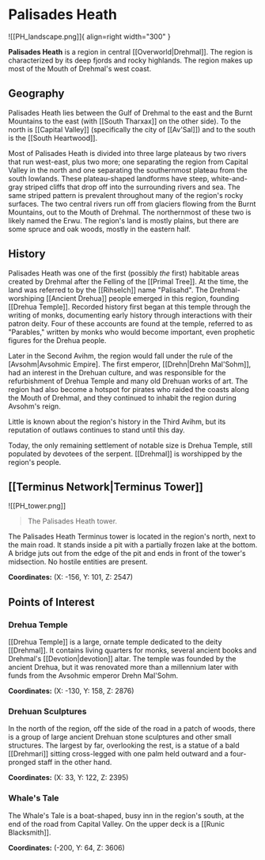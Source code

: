 # Palisades Heath

![[PH_landscape.png]]{ align=right width="300" }

**Palisades Heath** is a region in central [[Overworld|Drehmal]]. The region is characterized by its deep fjords and rocky highlands. The region makes up most of the Mouth of Drehmal's west coast.

## Geography

Palisades Heath lies between the Gulf of Drehmal to the east and the Burnt Mountains to the east (with [[South Tharxax]] on the other side). To the north is [[Capital Valley]] (specifically the city of [[Av'Sal]]) and to the south is the [[South Heartwood]].

Most of Palisades Heath is divided into three large plateaus by two rivers that run west-east, plus two more; one separating the region from Capital Valley in the north and one separating the southernmost plateau from the south lowlands. These plateau-shaped landforms have steep, white-and-gray striped cliffs that drop off into the surrounding rivers and sea. The same striped pattern is prevalent throughout many of the region's rocky surfaces. The two central rivers run off from glaciers flowing from the Burnt Mountains, out to the Mouth of Drehmal. The northernmost of these two is likely named the Erwu. The region's land is mostly plains, but there are some spruce and oak woods, mostly in the eastern half.

## History

Palisades Heath was one of the first (possibly *the* first) habitable areas created by Drehmal after the Felling of the [[Primal Tree]]. At the time, the land was referred to by the [[Rihselch]] name "Palisahd". The Drehmal-worshiping [[Ancient Drehua]] people emerged in this region, founding [[Drehua Temple]]. Recorded history first began at this temple through the writing of monks, documenting early history through interactions with their patron deity. Four of these accounts are found at the temple, referred to as "Parables," written by monks who would become important, even prophetic figures for the Drehua people.

Later in the Second Avihm, the region would fall under the rule of the [Avsohm|Avsohmic Empire]. The first emperor, [[Drehn|Drehn Mal'Sohm]], had an interest in the Drehuan culture, and was responsible for the refurbishment of Drehua Temple and many old Drehuan works of art. The region had also become a hotspot for pirates who raided the coasts along the Mouth of Drehmal, and they continued to inhabit the region during Avsohm's reign.

Little is known about the region's history in the Third Avihm, but its reputation of outlaws continues to stand until this day.

Today, the only remaining settlement of notable size is Drehua Temple, still populated by devotees of the serpent. [[Drehmal]] is worshipped by the region's people.

## [[Terminus Network|Terminus Tower]]

![[PH_tower.png]]
> The Palisades Heath tower.

The Palisades Heath Terminus tower is located in the region's north, next to the main road. It stands inside a pit with a partially frozen lake at the bottom. A bridge juts out from the edge of the pit and ends in front of the tower's midsection. No hostile entities are present.

**Coordinates:** (X: -156, Y: 101, Z: 2547)

## Points of Interest

### Drehua Temple

[[Drehua Temple]] is a large, ornate temple dedicated to the deity [[Drehmal]]. It contains living quarters for monks, several ancient books and Drehmal's [[Devotion|devotion]] altar. The temple was founded by the ancient Drehua, but it was renovated more than a millennium later with funds from the Avsohmic emperor Drehn Mal'Sohm.

**Coordinates:** (X: -130, Y: 158, Z: 2876)

### Drehuan Sculptures

In the north of the region, off the side of the road in a patch of woods, there is a group of large ancient Drehuan stone sculptures and other small structures. The largest by far, overlooking the rest, is a statue of a bald [[Drehmari]] sitting cross-legged with one palm held outward and a four-pronged staff in the other hand.

**Coordinates:** (X: 33, Y: 122, Z: 2395)

### Whale's Tale

The Whale's Tale is a boat-shaped, busy inn in the region's south, at the end of the road from Capital Valley. On the upper deck is a [[Runic Blacksmith]].

**Coordinates:** (-200, Y: 64, Z: 3606)
